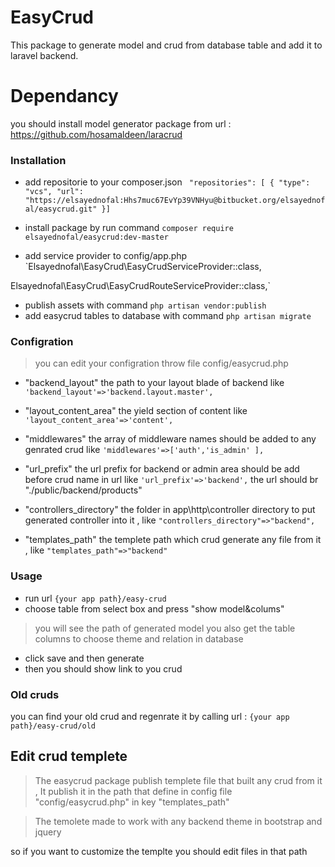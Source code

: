 # EasyCrud
This package to generate model and crud from database table and add it to laravel backend.

# Dependancy 
you should install model generator package from url :
https://github.com/hosamaldeen/laracrud

### Installation
- add repositorie to your composer.json 
` "repositories": [
    {
      "type": "vcs",
      "url":  "https://elsayednofal:Hhs7muc67EvYp39VNHyu@bitbucket.org/elsayednofal/easycrud.git"
    }]`
    
- install package by run command `composer require elsayednofal/easycrud:dev-master`
- add service provider to config/app.php 
`Elsayednofal\EasyCrud\EasyCrudServiceProvider::class,

Elsayednofal\EasyCrud\EasyCrudRouteServiceProvider::class,`

- publish assets with command `php artisan vendor:publish`
- add easycrud tables to database with command `php artisan migrate`

### Configration

>you can edit your configration throw file config/easycrud.php
- "backend_layout" the path to your layout blade of backend
 like `'backend_layout'=>'backend.layout.master',`

- "layout_content_area" the yield section of content 
like `'layout_content_area'=>'content',`

- "middlewares" the array of middleware names should be added to any genrated crud 
like `'middlewares'=>['auth','is_admin' ],`

- "url_prefix" the url prefix for backend or admin area should be add before crud name in url like `'url_prefix'=>'backend',` the url should br "./public/backend/products"

- "controllers_directory" the folder in app\http\controller directory to put generated controller into it , like `"controllers_directory"=>"backend",`

- "templates_path" the templete path which crud generate any file from it , like `"templates_path"=>"backend"`


### Usage
- run url `{your app path}/easy-crud`
- choose table from select box and press "show model&colums"

> you will see the path of generated model 
> you also get the table columns to choose theme and relation in database 

- click save and then generate 
- then you should show link to you crud 

### Old cruds 
you can find your old crud and regenrate it by calling url : 
    `{your app path}/easy-crud/old`


 ## Edit crud templete
> The easycrud package publish templete file that built any crud from it , It publish it in the path that define in config file "config/easycrud.php" in key "templates_path"

> The temolete made to work with any backend theme in bootstrap and jquery

so if you want to customize the templte you should edit files in that path
